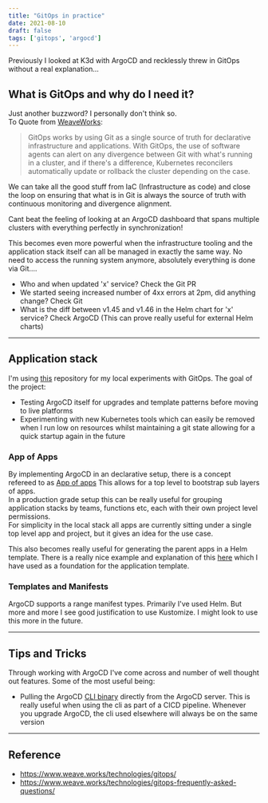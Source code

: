 ```yaml
---
title: "GitOps in practice"
date: 2021-08-10
draft: false
tags: ['gitops', 'argocd']
---
```



Previously I looked at K3d with ArgoCD and recklessly threw in GitOps without a real explanation...

## What is GitOps and why do I need it?

Just another buzzword? I personally don't think so.\
To Quote from [WeaveWorks](https://www.weave.works/technologies/gitops/):
> GitOps works by using Git as a single source of truth for declarative infrastructure and applications. With GitOps, the use of software agents can alert on any divergence between Git with what's running in a cluster, and if there's a difference, Kubernetes reconcilers automatically update or rollback the cluster depending on the case. 

We can take all the good stuff from IaC (Infrastructure as code) and close the loop on ensuring that what is in Git is always the source of truth with continuous monitoring and divergence alignment.

Cant beat the feeling of looking at an ArgoCD dashboard that spans multiple clusters with everything perfectly in synchronization!

This becomes even more powerful when the infrastructure tooling and the application stack itself can all be managed in exactly the same way. No need to access the running system anymore, absolutely everything is done via Git....

- Who and when updated 'x' service? Check the Git PR
- We started seeing increased number of 4xx errors at 2pm, did anything change? Check Git
- What is the diff between v1.45 and v1.46 in the Helm chart for 'x' service? Check ArgoCD (This can prove really useful for external Helm charts)

---
## Application stack
I'm using [this](https://github.com/davidwmcneill/gitops-playground-apps) repository for my local experiments with GitOps. The goal of the project:
- Testing ArgoCD itself for upgrades and template patterns before moving to live platforms
- Experimenting with new Kubernetes tools which can easily be removed when I run low on resources whilst maintaining a git state allowing for a quick startup again in the future

### App of Apps
By implementing ArgoCD in an declarative setup, there is a concept refereed to as [App of apps](https://argoproj.github.io/argo-cd/operator-manual/declarative-setup/#app-of-apps)
This allows for a top level to bootstrap sub layers of apps.\
In a production grade setup this can be really useful for grouping application stacks by teams, functions etc, each with their own project level permissions.\
For simplicity in the local stack all apps are currently sitting under a single top level app and project, but it gives an idea for the use case.

This also becomes really useful for generating the parent apps in a Helm template. There is a really nice example and explanation of this [here](https://github.com/stevesea/argocd-helm-app-of-apps-example) which I have used as a foundation for the application template.

### Templates and Manifests
ArgoCD supports a range manifest types. Primarily I've used Helm. But more and more I see good justification to use Kustomize. I might look to use this more in the future.

---
## Tips and Tricks
Through working with ArgoCD I've come across and number of well thought out features. Some of the most useful being:
- Pulling the ArgoCD [CLI binary](https://argoproj.github.io/argo-cd/user-guide/ci_automation/#synchronize-the-app-optional) directly from the ArgoCD server. This is really useful when using the cli as part of a CICD pipeline. Whenever you upgrade ArgoCD, the cli used elsewhere will always be on the same version


---
## Reference
- https://www.weave.works/technologies/gitops/
- https://www.weave.works/technologies/gitops-frequently-asked-questions/
